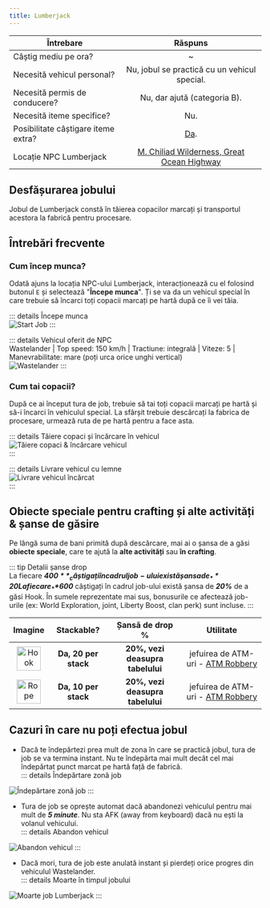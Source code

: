 ```yaml
---
title: Lumberjack
---
```


| Întrebare   | Răspuns |
| ----------- | :-----------: |
| Câștig mediu pe ora? | ~<Dinero :amount='1775' /> |
| Necesită vehicul personal? | Nu, jobul se practică cu un vehicul special. |
| Necesită permis de conducere? | Nu, dar ajută (categoria B). |
| Necesită iteme specifice? | Nu. |
| Posibilitate câștigare iteme extra? | [Da](#obiecte-speciale-pentru-crafting-si-alte-activitati-sanse-de-gasire). |
| Locație NPC Lumberjack | [M. Chiliad Wilderness, Great Ocean Highway](https://i.imgur.com/AiOKyO4.png)  |

## Desfășurarea jobului  

Jobul de Lumberjack constă în tăierea copacilor marcați și transportul acestora la fabrică pentru procesare.  

## Întrebări frecvente

### Cum încep munca?

Odată ajuns la locația NPC-ului Lumberjack, interacționează cu el folosind butonul `E` și selectează "**Începe munca**". Ți se va da un vehicul special în care trebuie să încarci toți copacii marcați pe hartă după ce îi vei tăia.

::: details Începe munca  
  <Image src="https://i.imgur.com/RH12e7E.gif" alt="Start Job" />
:::  

::: details Vehicul oferit de NPC  
  Wastelander | Top speed: 150 km/h | Tractiune: integrală | Viteze: 5 | Manevrabilitate: mare (poți urca orice unghi vertical)  
  <Image src="https://i.imgur.com/RYRK5pj.png" alt="Wastelander" />
::: 
 
### Cum tai copacii?  

După ce ai început tura de job, trebuie să tai toți copacii marcați pe hartă și să-i încarci în vehiculul special. La sfârșit trebuie descărcați la fabrica de procesare, urmează ruta de pe hartă pentru a face asta.  

::: details Tăiere copaci și încărcare în vehicul  
  <Image src="https://i.imgur.com/av1pDX8.gif" alt="Tăiere copaci & încărcare vehicul" />  
:::

::: details Livrare vehicul cu lemne  
  <Image src="https://i.imgur.com/vm1Ykpr.gif" alt="Livrare vehicul încărcat" />  
:::  

## Obiecte speciale pentru crafting și alte activități & șanse de găsire  

Pe lângă suma de bani primită după descărcare, mai ai o șansa de a găsi **obiecte speciale**, care te ajută la **alte activități** sau **în crafting**.  

::: tip Detalii șanse drop  
La fiecare _**$400**_ câștigați în cadrul job-ului există șansa de _**20%**_ de a găsi Rope.
La fiecare _**$600**_ câștigați în cadrul job-ului există șansa de _**20%**_ de a găsi Hook.
În sumele reprezentate mai sus, bonusurile ce afectează job-urile (ex: World Exploration, joint, Liberty Boost, clan perk) sunt incluse.
:::  

| **Imagine** | **Stackable?** | **Șansă de drop %** | **Utilitate**
| :-----------: | :-----------: | :-----------: | :-----------: |
| <Image src="https://i.imgur.com/UXt9NNT.png" alt="Hook" width="48" label="Hook" /> | **Da, 20 per stack** |  **20%, vezi deasupra tabelului**  | jefuirea de ATM-uri - [ATM Robbery](../illegal-activities/robberies/atm-robbery) |
| <Image src="https://i.imgur.com/GarEQ1P.png" alt="Rope" width="48" label="Rope" /> | **Da, 10 per stack** |  **20%, vezi deasupra tabelului** | jefuirea de ATM-uri - [ATM Robbery](../illegal-activities/robberies/atm-robbery) |

## Cazuri în care nu poți efectua jobul  
 
- Dacă te îndepărtezi prea mult de zona în care se practică jobul, tura de job se va termina instant. Nu te îndepărta mai mult decât cel mai îndepărtat punct marcat pe hartă față de fabrică.  
::: details Îndepărtare zonă job  
 <Image src="https://i.imgur.com/ez6DHN8.gif" alt="Îndepărtare zonă job" />  
:::  

- Tura de job se oprește automat dacă abandonezi vehiculul pentru mai mult de _**5 minute**_. Nu sta AFK (away from keyboard) dacă nu ești la volanul vehicului.  
::: details Abandon vehicul  
 <Image src="https://i.imgur.com/HBqBhT7.gif" alt="Abandon vehicul" />  
:::  

- Dacă mori, tura de job este anulată instant și pierdeți orice progres din vehiculul Wastelander.  
::: details Moarte în timpul jobului  
 <Image src="https://i.imgur.com/QBtPQSi.gif" alt="Moarte job Lumberjack" />  
:::  
